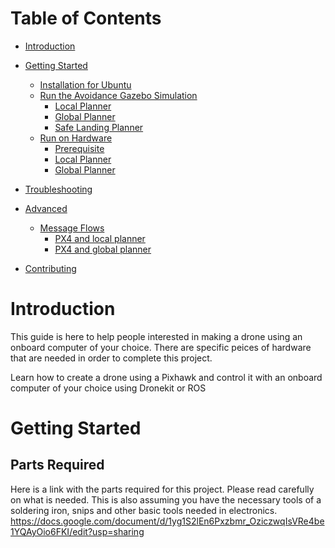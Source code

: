 # Table of Contents
- [Introduction](#introduction)
- [Getting Started](#getting-started)


    - [Installation for Ubuntu](#installation)
  - [Run the Avoidance Gazebo Simulation](#run-the-avoidance-gazebosimulation)
    - [Local Planner](#local-planner)
    - [Global Planner](#global-planner)
    - [Safe Landing Planner](#safe-landing-planner)
  - [Run on Hardware](#run-on-hardware)
    - [Prerequisite](#prerequisite)
    - [Local Planner](#local-planner)
    - [Global Planner](#global-planner)
- [Troubleshooting](#troubleshooting)
- [Advanced](#advanced)
  - [Message Flows](#message-flow)
    - [PX4 and local planner](#px4-and-local-planner)
    - [PX4 and global planner](#px4-and-gloabl-planner)
- [Contributing](#contributing)


# Introduction
This guide is here to help people interested in making a drone using an onboard computer of your choice. There are specific peices of hardware that
are needed in order to complete this project.

Learn how to create a drone using a Pixhawk and control it with an onboard computer of your choice using Dronekit or ROS

# Getting Started
## Parts Required
Here is a link with the parts required for this project. Please read carefully on what is needed. This is also assuming you have the necessary tools of a soldering iron, snips and other basic tools needed in electronics.
https://docs.google.com/document/d/1yg1S2lEn6Pxzbmr_OziczwqIsVRe4be1YQAyOio6FKI/edit?usp=sharing
